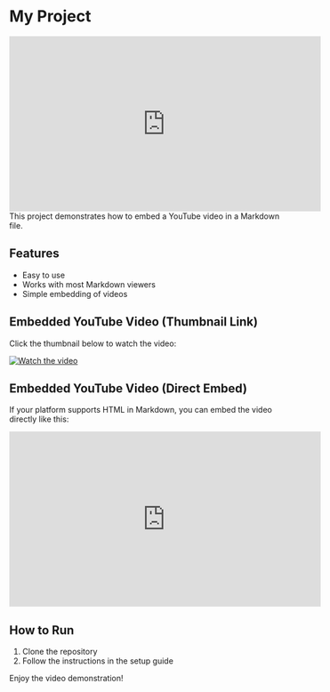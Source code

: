 # My Project
<iframe width="560" height="315" src="https://www.youtube.com/embed/video-id" frameborder="0" allow="accelerometer; autoplay; clipboard-write; encrypted-media; gyroscope; picture-in-picture" allowfullscreen></iframe>
This project demonstrates how to embed a YouTube video in a Markdown file.

## Features
- Easy to use
- Works with most Markdown viewers
- Simple embedding of videos

## Embedded YouTube Video (Thumbnail Link)

Click the thumbnail below to watch the video:

[![Watch the video](https://img.youtube.com/vi/jw83A0QwzA4/0.jpg)](https://www.youtube.com/watch?v=jw83A0QwzA4)

## Embedded YouTube Video (Direct Embed)

If your platform supports HTML in Markdown, you can embed the video directly like this:

<iframe width="560" height="315" src="https://www.youtube.com/embed/jw83A0QwzA4" frameborder="0" allow="accelerometer; autoplay; clipboard-write; encrypted-media; gyroscope; picture-in-picture" allowfullscreen></iframe>

## How to Run

1. Clone the repository
2. Follow the instructions in the setup guide

Enjoy the video demonstration!
